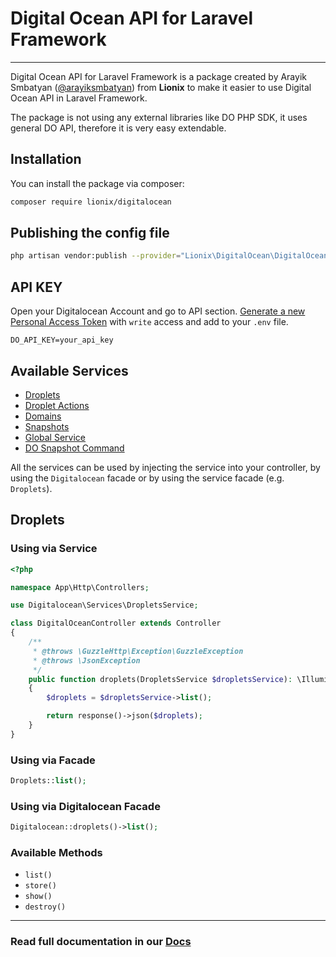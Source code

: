 # Digital Ocean API for Laravel Framework

---

Digital Ocean API for Laravel Framework is a package created by Arayik Smbatyan ([@arayiksmbatyan](https://github.com/arayiksmbatyan)) from **Lionix** to make it easier to use Digital Ocean API in Laravel Framework.

The package is not using any external libraries like DO PHP SDK, it uses general DO API, therefore it is very easy extendable.

## Installation

You can install the package via composer:

```bash
composer require lionix/digitalocean
```

## Publishing the config file

```bash
php artisan vendor:publish --provider="Lionix\DigitalOcean\DigitalOceanServiceProvider" --tag="config"
```

## API KEY

Open your Digitalocean Account and go to API section. [Generate a new Personal Access Token](https://cloud.digitalocean.com/account/api/tokens/new?i=c1d240) with `write` access and add to your `.env` file.

```apacheconf
DO_API_KEY=your_api_key
```

## Available Services

- [Droplets](#droplets)
- [Droplet Actions](#droplet-actions)
- [Domains](#domains)
- [Snapshots](#snapshots)
- [Global Service](#global-service)
- [DO Snapshot Command](#do-snapshot-command)

All the services can be used 
by injecting the service into 
your controller, 
by using the `Digitalocean` facade or by using the service facade (e.g. `Droplets`).


## Droplets

### Using via Service
```php
<?php

namespace App\Http\Controllers;

use Digitalocean\Services\DropletsService;

class DigitalOceanController extends Controller
{
    /**
     * @throws \GuzzleHttp\Exception\GuzzleException
     * @throws \JsonException
     */
    public function droplets(DropletsService $dropletsService): \Illuminate\Http\JsonResponse
    {
        $droplets = $dropletsService->list();

        return response()->json($droplets);
    }
}
```

### Using via Facade

```php
Droplets::list();
```

### Using via Digitalocean Facade

```php
Digitalocean::droplets()->list();
```

### Available Methods

- `list()`
- `store()`
- `show()`
- `destroy()`

---

### Read full documentation in our [Docs](https://docs.lionix.io/)

